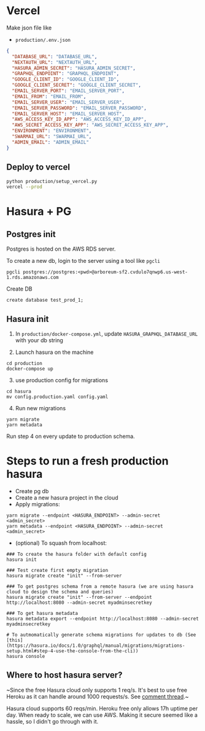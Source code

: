 # Vercel

Make json file like

- `production/.env.json`

```json
{
  "DATABASE_URL": "DATABASE_URL",
  "NEXTAUTH_URL": "NEXTAUTH_URL",
  "HASURA_ADMIN_SECRET": "HASURA_ADMIN_SECRET",
  "GRAPHQL_ENDPOINT": "GRAPHQL_ENDPOINT",
  "GOOGLE_CLIENT_ID": "GOOGLE_CLIENT_ID",
  "GOOGLE_CLIENT_SECRET": "GOOGLE_CLIENT_SECRET",
  "EMAIL_SERVER_PORT": "EMAIL_SERVER_PORT",
  "EMAIL_FROM": "EMAIL_FROM",
  "EMAIL_SERVER_USER": "EMAIL_SERVER_USER",
  "EMAIL_SERVER_PASSWORD": "EMAIL_SERVER_PASSWORD",
  "EMAIL_SERVER_HOST": "EMAIL_SERVER_HOST",
  "AWS_ACCESS_KEY_ID_APP": "AWS_ACCESS_KEY_ID_APP",
  "AWS_SECRET_ACCESS_KEY_APP": "AWS_SECRET_ACCESS_KEY_APP",
  "ENVIRONMENT": "ENVIRONMENT",
  "SWARMAI_URL": "SWARMAI_URL",
  "ADMIN_EMAIL": "ADMIN_EMAIL"
}
```

## Deploy to vercel

```bash
python production/setup_vercel.py
vercel --prod
```

# Hasura + PG

## Postgres init

Postgres is hosted on the AWS RDS server.

To create a new db, login to the server using a tool like `pgcli`

```
pgcli postgres://postgres:<pwd>@arboreum-sf2.cvdulo7qnwp6.us-west-1.rds.amazonaws.com
```

Create DB

```
create database test_prod_1;
```

## Hasura init

1. In `production/docker-compose.yml`, update `HASURA_GRAPHQL_DATABASE_URL` with your db string

2. Launch hasura on the machine

```
cd production
docker-compose up
```

3. use production config for migrations

```
cd hasura
mv config.production.yaml config.yaml
```

4. Run new migrations

```
yarn migrate
yarn metadata
```

Run step 4 on every update to production schema.

# Steps to run a fresh production hasura

- Create pg db
- Create a new hasura project in the cloud
- Apply migrations:

```
yarn migrate --endpoint <HASURA_ENDPOINT> --admin-secret <admin_secret>
yarn metadata --endpoint <HASURA_ENDPOINT> --admin-secret <admin_secret>
```

- (optional) To squash from localhost:

```
### To create the hasura folder with default config
hasura init

### Test create first empty migration
hasura migrate create "init" --from-server

### To get postgres schema from a remote hasura (we are using hasura cloud to design the schema and queries)
hasura migrate create "init" --from-server --endpoint http://localhost:8080 --admin-secret myadminsecretkey

### To get hasura metadata
hasura metadata export --endpoint http://localhost:8080 --admin-secret myadminsecretkey

# To autmomatically generate schema migrations for updates to db (See [this](https://hasura.io/docs/1.0/graphql/manual/migrations/migrations-setup.html#step-4-use-the-console-from-the-cli))
hasura console
```

## Where to host hasura server?

~Since the free Hasura cloud only supports 1 req/s. It's best to use free Heroku as it can handle around 1000 requests/s. See [comment thread](https://www.reddit.com/r/graphql/comments/a84s22/graphile_vs_hasura/ec80n52/).~

Hasura cloud supports 60 reqs/min. Heroku free only allows 17h uptime per day.
When ready to scale, we can use AWS. Making it secure seemed like a hassle, so I didn't go through with it.
